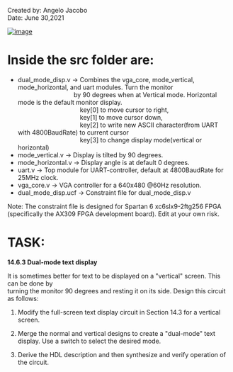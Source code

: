 Created by: Angelo Jacobo     
Date: June 30,2021    

[![image](https://user-images.githubusercontent.com/87559347/126287878-3c68ce4c-9b44-4fae-b881-55b2f57709e2.png)](https://youtu.be/aqQkKjAYrzY)


# Inside the src folder are:    
* dual_mode_disp.v -> Combines the vga_core, mode_vertical, mode_horizontal, and uart modules. Turn the monitor       
			&emsp;&emsp;&emsp;&emsp;&emsp;&emsp;&emsp;&emsp;&emsp;by 90 degrees when at Vertical mode. Horizontal mode is the default monitor display.  
			&emsp;&emsp;&emsp;&emsp;&emsp;&emsp;&emsp;&emsp;&emsp;&emsp;key[0] to move cursor to right,     
			&emsp;&emsp;&emsp;&emsp;&emsp;&emsp;&emsp;&emsp;&emsp;&emsp;key[1] to move cursor down,   
			&emsp;&emsp;&emsp;&emsp;&emsp;&emsp;&emsp;&emsp;&emsp;&emsp;key[2] to write new ASCII character(from UART with 4800BaudRate) to current cursor    
			&emsp;&emsp;&emsp;&emsp;&emsp;&emsp;&emsp;&emsp;&emsp;&emsp;key[3] to change display mode(vertical or horizontal)  
* mode_vertical.v -> Display is tilted by 90 degrees.   
* mode_horizontal.v -> Display angle is at default 0 degrees.    
* uart.v -> Top module for UART-controller, default at 4800BaudRate for 25MHz clock.  
* vga_core.v -> VGA controller for a 640x480 @60Hz resolution.  
* dual_mode_disp.ucf -> Constraint file for dual_mode_disp.v  

Note: The constraint file is designed for Spartan 6 xc6slx9-2ftg256 FPGA (specifically the AX309 FPGA development board). Edit at your own risk.  


# TASK:  
**14.6.3 Dual-mode text display** 

It is sometimes better for text to be displayed on a "vertical" screen. This can be done by   
turning the monitor 90 degrees and resting it on its side. Design this circuit as follows:   

1. Modify the full-screen text display circuit in Section 14.3 for a vertical screen. 

2. Merge the normal and vertical designs to create a "dual-mode" text display. Use a 
switch to select the desired mode. 

3. Derive the HDL description and then synthesize and verify operation of the circuit.
